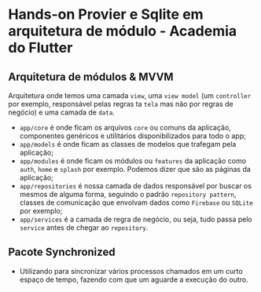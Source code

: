 # Hands-on Provier e Sqlite em arquitetura de módulo - Academia do Flutter

## Arquitetura de módulos & MVVM

Arquitetura onde temos uma camada `view`, uma `view model` (um `controller` por exemplo, responsável pelas regras ta `tela` mas não por regras de negócio) e uma camada de `data`.

- `app/core` é onde ficam os arquivos `core` ou comuns da aplicação, componentes genéricos e utilitários disponibilizados para todo o app;
- `app/models` é onde ficam as classes de modelos que trafegam pela aplicação;
- `app/modules` é onde ficam os módulos ou `features` da aplicação como `auth`, `home` e `splash` por exemplo. Podemos dizer que são as páginas da aplicação;
- `app/repositories` é nossa camada de dados responsável por buscar os mesmos de alguma forma, seguindo o padrão `repository pattern`, classes de comunicação que envolvam dados como `Firebase` ou `SQLite` por exemplo;
- `app/services` é a camada de regra de negócio, ou seja, tudo passa pelo `service` antes de chegar ao `repository`.

## Pacote Synchronized

- Utilizando para sincronizar vários processos chamados em um curto espaço de tempo, fazendo com que um aguarde a execução do outro.
